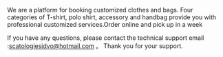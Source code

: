 
We are a platform for booking customized clothes and bags. Four categories of T-shirt, polo shirt, accessory and handbag provide you with professional customized services.Order online and pick up in a week


If you have any questions, please contact the technical support email :scatologiesjdvo@hotmail.com 。 Thank you for your support.
